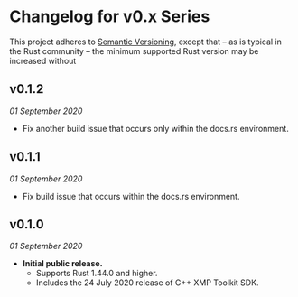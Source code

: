 # Changelog for v0.x Series

This project adheres to [Semantic Versioning](https://semver.org), except that – as is typical in the Rust community – the minimum supported Rust version may be increased without 

## v0.1.2
_01 September 2020_

* Fix another build issue that occurs only within the docs.rs environment.

## v0.1.1
_01 September 2020_

* Fix build issue that occurs within the docs.rs environment.

## v0.1.0
_01 September 2020_

* **Initial public release.**
  * Supports Rust 1.44.0 and higher.
  * Includes the 24 July 2020 release of C++ XMP Toolkit SDK.
